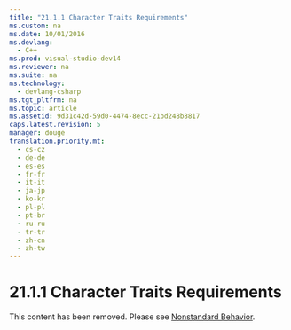 ```yaml
---
title: "21.1.1 Character Traits Requirements"
ms.custom: na
ms.date: 10/01/2016
ms.devlang: 
  - C++
ms.prod: visual-studio-dev14
ms.reviewer: na
ms.suite: na
ms.technology: 
  - devlang-csharp
ms.tgt_pltfrm: na
ms.topic: article
ms.assetid: 9d31c42d-59d0-4474-8ecc-21bd248b8817
caps.latest.revision: 5
manager: douge
translation.priority.mt: 
  - cs-cz
  - de-de
  - es-es
  - fr-fr
  - it-it
  - ja-jp
  - ko-kr
  - pl-pl
  - pt-br
  - ru-ru
  - tr-tr
  - zh-cn
  - zh-tw
---
```

# 21.1.1 Character Traits Requirements
This content has been removed. Please see [Nonstandard Behavior](../Topic/Nonstandard%20Behavior.md).